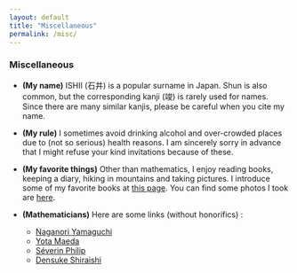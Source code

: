 ```yaml
---
layout: default
title: "Miscellaneous"
permalink: /misc/
---
```


### Miscellaneous

- **(My name)** ISHII (石井) is a popular surname in Japan. Shun is also common, but the corresponding kanji (竣) is rarely used for names. Since there are many similar kanjis, please be careful when you cite my name.

- **(My rule)** I sometimes avoid drinking alcohol and over-crowded places due to (not so serious) health reasons. I am sincerely sorry in advance that I might refuse your kind invitations because of these.

- **(My favorite things)** Other than mathematics, I enjoy reading books, keeping a diary, hiking in mountains and taking pictures. I introduce some of my favorite books at [this page](/books). You can find some photos I took are [here](/photos).

- **(Mathematicians)** Here are some links (without honorifics) :
  - [Naganori Yamaguchi](https://n-yamaguchi-0729.github.io/homepage-jp)
  - [Yota Maeda](https://yota-maeda.vercel.app)
  - [Séverin Philip](https://www.kurims.kyoto-u.ac.jp/~sphilip/)
  - [Densuke Shiraishi](https://den-shiraishi.github.io/index.html)
